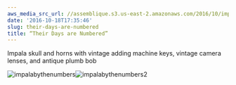 ```yaml
---
aws_media_src_url: //assemblique.s3.us-east-2.amazonaws.com/2016/10/impalabythenumbers.jpg
date: '2016-10-18T17:35:46'
slug: their-days-are-numbered
title: “Their Days are Numbered”
---
```


 Impala skull and horns with vintage adding machine keys, vintage camera lenses, and antique plumb bob

 ![impalabythenumbers](//assemblique.s3.us-east-2.amazonaws.com/2016/10/impalabythenumbers.jpg?w=602)![impalabythenumbers2](//assemblique.s3.us-east-2.amazonaws.com/2016/10/impalabythenumbers2.jpg?w=602)